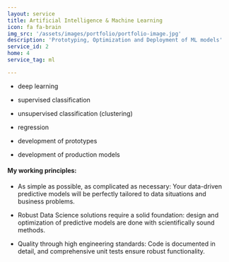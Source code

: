 ```yaml
---
layout: service
title: Artificial Intelligence & Machine Learning
icon: fa fa-brain
img_src: '/assets/images/portfolio/portfolio-image.jpg'
description: 'Prototyping, Optimization and Deployment of ML models'
service_id: 2
home: 4
service_tag: ml

---
```




* deep learning
* supervised classification
* unsupervised classification (clustering)
* regression

* development of prototypes
* development of production models

#### My working principles:

* As simple as possible, as complicated as necessary: Your data-driven predictive models will be perfectly tailored to data situations and business problems.

* Robust Data Science solutions require a solid foundation: design and optimization of predictive models are done with scientifically sound methods.

* Quality through high engineering standards: Code is documented in detail, and comprehensive unit tests ensure robust functionality. 